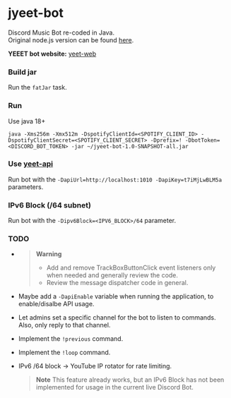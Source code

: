 # jyeet-bot

Discord Music Bot re-coded in Java.<br>
Original node.js version can be found [here](https://github.com/phxgg/yeet-bot).

**YEEET bot website:** [yeet-web](https://github.com/phxgg/yeet-web)

### Build jar

Run the `fatJar` task.

### Run

Use java 18+

```
java -Xms256m -Xmx512m -DspotifyClientId=<SPOTIFY_CLIENT_ID> -DspotifyClientSecret=<SPOTIFY_CLIENT_SECRET> -Dprefix=! -DbotToken=<DISCORD_BOT_TOKEN> -jar ~/jyeet-bot-1.0-SNAPSHOT-all.jar
```

### Use [yeet-api](https://github.com/phxgg/yeet-bot-api)

Run bot with the `-DapiUrl=http://localhost:1010 -DapiKey=t7iMjLwBLM5a` parameters.

### IPv6 Block (/64 subnet)

Run bot with the `-Dipv6Block=<IPV6_BLOCK>/64` parameter.

### TODO

* > __Warning__
  > * Add and remove TrackBoxButtonClick event listeners only when needed and generally review the code.
  > * Review the message dispatcher code in general.

* Maybe add a `-DapiEnable` variable when running the application, to enable/disalbe API usage.
 
* Let admins set a specific channel for the bot to listen to commands. Also, only reply to that channel.

* Implement the `!previous` command.

* Implement the `!loop` command.

* IPv6 /64 block -> YouTube IP rotator for rate limiting.<br>
  > __Note__
  > This feature already works, but an IPv6 Block has not been implemented for usage in the current live Discord Bot.

